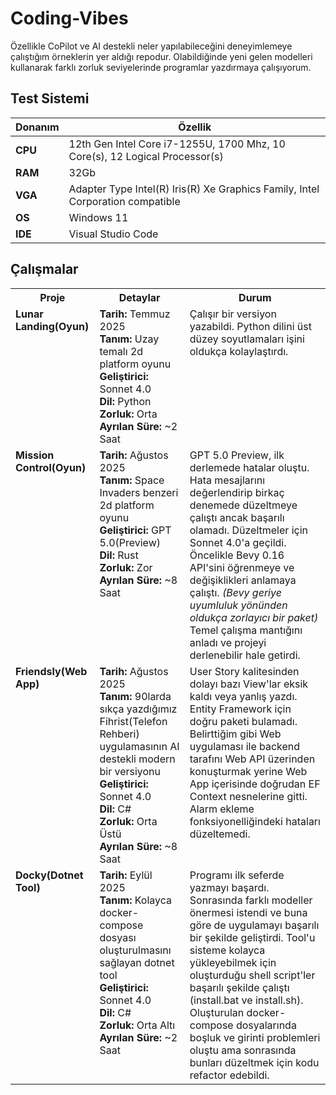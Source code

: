 # Coding-Vibes

Özellikle CoPilot ve AI destekli neler yapılabileceğini deneyimlemeye çalıştığım örneklerin yer aldığı repodur. Olabildiğinde yeni gelen modelleri kullanarak farklı zorluk seviyelerinde programlar yazdırmaya çalışıyorum.

## Test Sistemi

| **Donanım** | **Özellik**                                                                    |
| ----------- | ------------------------------------------------------------------------------ |
| **CPU**     | 12th Gen Intel Core i7-1255U, 1700 Mhz, 10 Core(s), 12 Logical Processor(s)    |
| **RAM**     | 32Gb                                                                           |
| **VGA**     | Adapter Type Intel(R) Iris(R) Xe Graphics Family, Intel Corporation compatible |
| **OS**      | Windows 11                                                                     |
| **IDE**     | Visual Studio Code                                                             |

## Çalışmalar

<table>
   <tr>
      <th>Proje</th>
      <th>Detaylar</th>
      <th>Durum</th>
   </tr>
   <tr>
      <td valign="top"><strong>Lunar Landing(Oyun)</strong></td>
      <td valign="top"><strong>Tarih:</strong> Temmuz 2025<br><strong>Tanım:</strong> Uzay temalı 2d platform oyunu<br><strong>Geliştirici:</strong> Sonnet 4.0<br><strong>Dil:</strong> Python<br><strong>Zorluk:</strong> Orta<br><strong>Ayrılan Süre:</strong> ~2 Saat</td>
      <td valign="top">Çalışır bir versiyon yazabildi. Python dilini üst düzey soyutlamaları işini oldukça kolaylaştırdı.</td>
   </tr>
   <tr>
      <td valign="top"><strong>Mission Control(Oyun)</strong></td>
      <td valign="top"><strong>Tarih:</strong> Ağustos 2025<br><strong>Tanım:</strong> Space Invaders benzeri 2d platform oyunu<br><strong>Geliştirici:</strong> GPT 5.0(Preview)<br><strong>Dil:</strong> Rust<br><strong>Zorluk:</strong> Zor<br><strong> Ayrılan Süre:</strong> ~8 Saat</td>
      <td valign="top">GPT 5.0 Preview, ilk derlemede hatalar oluştu. Hata mesajlarını değerlendirip birkaç denemede düzeltmeye çalıştı ancak başarılı olamadı. Düzeltmeler için Sonnet 4.0'a geçildi. Öncelikle Bevy 0.16 API'sini öğrenmeye ve değişiklikleri anlamaya çalıştı. <em>(Bevy geriye uyumluluk yönünden oldukça zorlayıcı bir paket)</em> Temel çalışma mantığını anladı ve projeyi derlenebilir hale getirdi.</td>
   </tr>
   <tr>
      <td valign="top"><strong>Friendsly(Web App)</strong></td>
      <td valign="top"><strong>Tarih:</strong> Ağustos 2025<br><strong>Tanım:</strong> 90larda sıkça yazdığımız Fihrist(Telefon Rehberi) uygulamasının AI destekli modern bir versiyonu<br><strong>Geliştirici:</strong> Sonnet 4.0<br><strong>Dil:</strong> C#<br><strong>Zorluk:</strong> Orta Üstü<br><strong>Ayrılan Süre:</strong> ~8 Saat</td>
      <td valign="top">User Story kalitesinden dolayı bazı View'lar eksik kaldı veya yanlış yazdı.<br>Entity Framework için doğru paketi bulamadı.<br>Belirttiğim gibi Web uygulaması ile backend tarafını Web API üzerinden konuşturmak yerine Web App içerisinde doğrudan EF Context nesnelerine gitti.<br>Alarm ekleme fonksiyonelliğindeki hataları düzeltemedi.</td>
   </tr>
   <tr>
      <td valign="top"><strong>Docky(Dotnet Tool)</strong></td>
      <td valign="top"><strong>Tarih:</strong> Eylül 2025<br><strong>Tanım:</strong> Kolayca docker-compose dosyası oluşturulmasını sağlayan dotnet tool<br><strong>Geliştirici:</strong> Sonnet 4.0<br><strong>Dil:</strong> C#<br><strong>Zorluk:</strong> Orta Altı<br><strong> Ayrılan Süre:</strong> ~2 Saat </td>
      <td valign="top">Programı ilk seferde yazmayı başardı. Sonrasında farklı modeller önermesi istendi ve buna göre de uygulamayı başarılı bir şekilde geliştirdi. Tool'u sisteme kolayca yükleyebilmek için oluşturduğu shell script'ler başarılı şekilde çalıştı (install.bat ve install.sh). Oluşturulan docker-compose dosyalarında boşluk ve girinti problemleri oluştu ama sonrasında bunları düzeltmek için kodu refactor edebildi. </td> 
   </tr>
</table>
